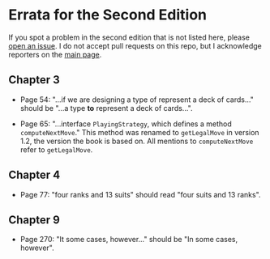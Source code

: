 # Errata for the Second Edition

If you spot a problem in the second edition that is not listed here, please [open an issue](https://github.com/prmr/DesignBook/issues). I do not accept pull requests on this repo, but I acknowledge reporters on the [main page](https://github.com/prmr/DesignBook#acknowledgements).

## Chapter 3

* Page 54: "...if we are designing a type of represent a deck of cards..." should be "...a type **to** represent a deck of cards...".

* Page 65: "...interface `PlayingStrategy`, which defines a method `computeNextMove`." This method was renamed to `getLegalMove` in version 1.2, the version the book is based on. All mentions to `computeNextMove` refer to `getLegalMove`.

## Chapter 4

* Page 77: "four ranks and 13 suits" should read "four suits and 13 ranks".

## Chapter 9

* Page 270: "It some cases, however..." should be "In some cases, however".